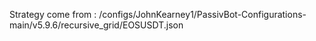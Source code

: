 Strategy come from : /configs/JohnKearney1/PassivBot-Configurations-main/v5.9.6/recursive_grid/EOSUSDT.json